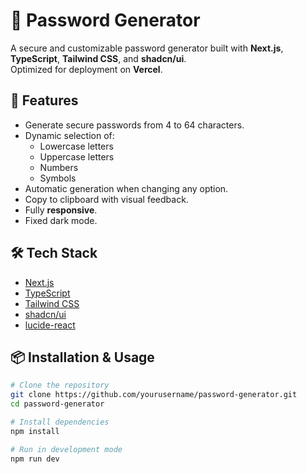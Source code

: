 # 🔐 Password Generator

A secure and customizable password generator built with **Next.js**, **TypeScript**, **Tailwind CSS**, and **shadcn/ui**.  
Optimized for deployment on **Vercel**.

## 🚀 Features
- Generate secure passwords from 4 to 64 characters.
- Dynamic selection of:
  - Lowercase letters
  - Uppercase letters
  - Numbers
  - Symbols
- Automatic generation when changing any option.
- Copy to clipboard with visual feedback.
- Fully **responsive**.
- Fixed dark mode.

## 🛠️ Tech Stack
- [Next.js](https://nextjs.org/)
- [TypeScript](https://www.typescriptlang.org/)
- [Tailwind CSS](https://tailwindcss.com/)
- [shadcn/ui](https://ui.shadcn.com/)
- [lucide-react](https://lucide.dev/)

## 📦 Installation & Usage
```bash
# Clone the repository
git clone https://github.com/yourusername/password-generator.git
cd password-generator

# Install dependencies
npm install

# Run in development mode
npm run dev
